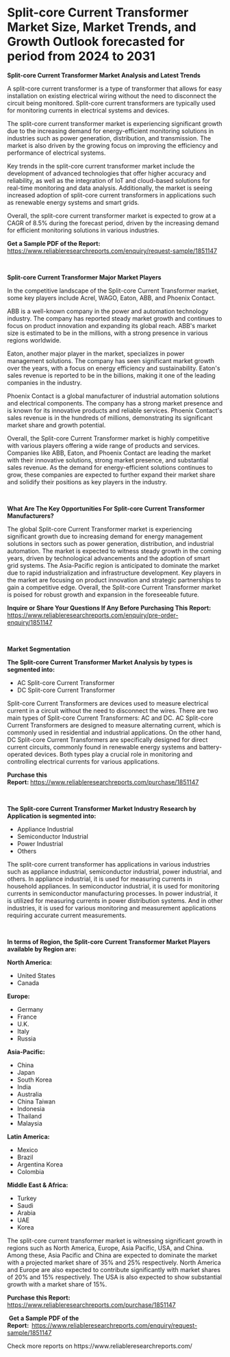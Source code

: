 <p><h1>Split-core Current Transformer Market Size, Market Trends, and Growth Outlook forecasted for period from 2024 to 2031</h1></p><p><strong>Split-core Current Transformer Market Analysis and Latest Trends</strong></p>
<p><p>A split-core current transformer is a type of transformer that allows for easy installation on existing electrical wiring without the need to disconnect the circuit being monitored. Split-core current transformers are typically used for monitoring currents in electrical systems and devices.</p><p>The split-core current transformer market is experiencing significant growth due to the increasing demand for energy-efficient monitoring solutions in industries such as power generation, distribution, and transmission. The market is also driven by the growing focus on improving the efficiency and performance of electrical systems.</p><p>Key trends in the split-core current transformer market include the development of advanced technologies that offer higher accuracy and reliability, as well as the integration of IoT and cloud-based solutions for real-time monitoring and data analysis. Additionally, the market is seeing increased adoption of split-core current transformers in applications such as renewable energy systems and smart grids.</p><p>Overall, the split-core current transformer market is expected to grow at a CAGR of 8.5% during the forecast period, driven by the increasing demand for efficient monitoring solutions in various industries.</p></p>
<p><strong>Get a Sample PDF of the Report:&nbsp;</strong> <a href="https://www.reliableresearchreports.com/enquiry/request-sample/1851147">https://www.reliableresearchreports.com/enquiry/request-sample/1851147</a></p>
<p>&nbsp;</p>
<p><strong>Split-core Current Transformer Major Market Players</strong></p>
<p><p>In the competitive landscape of the Split-core Current Transformer market, some key players include Acrel, WAGO, Eaton, ABB, and Phoenix Contact.</p><p>ABB is a well-known company in the power and automation technology industry. The company has reported steady market growth and continues to focus on product innovation and expanding its global reach. ABB's market size is estimated to be in the millions, with a strong presence in various regions worldwide.</p><p>Eaton, another major player in the market, specializes in power management solutions. The company has seen significant market growth over the years, with a focus on energy efficiency and sustainability. Eaton's sales revenue is reported to be in the billions, making it one of the leading companies in the industry.</p><p>Phoenix Contact is a global manufacturer of industrial automation solutions and electrical components. The company has a strong market presence and is known for its innovative products and reliable services. Phoenix Contact's sales revenue is in the hundreds of millions, demonstrating its significant market share and growth potential.</p><p>Overall, the Split-core Current Transformer market is highly competitive with various players offering a wide range of products and services. Companies like ABB, Eaton, and Phoenix Contact are leading the market with their innovative solutions, strong market presence, and substantial sales revenue. As the demand for energy-efficient solutions continues to grow, these companies are expected to further expand their market share and solidify their positions as key players in the industry.</p></p>
<p>&nbsp;</p>
<p><strong>What Are The Key Opportunities For Split-core Current Transformer Manufacturers?</strong></p>
<p><p>The global Split-core Current Transformer market is experiencing significant growth due to increasing demand for energy management solutions in sectors such as power generation, distribution, and industrial automation. The market is expected to witness steady growth in the coming years, driven by technological advancements and the adoption of smart grid systems. The Asia-Pacific region is anticipated to dominate the market due to rapid industrialization and infrastructure development. Key players in the market are focusing on product innovation and strategic partnerships to gain a competitive edge. Overall, the Split-core Current Transformer market is poised for robust growth and expansion in the foreseeable future.</p></p>
<p><strong>Inquire or Share Your Questions If Any Before Purchasing This Report:</strong> <a href="https://www.reliableresearchreports.com/enquiry/pre-order-enquiry/1851147">https://www.reliableresearchreports.com/enquiry/pre-order-enquiry/1851147</a></p>
<p>&nbsp;</p>
<p><strong>Market Segmentation</strong></p>
<p><strong>The Split-core Current Transformer Market Analysis by types is segmented into:</strong></p>
<p><ul><li>AC Split-core Current Transformer</li><li>DC Split-core Current Transformer</li></ul></p>
<p><p>Split-core Current Transformers are devices used to measure electrical current in a circuit without the need to disconnect the wires. There are two main types of Split-core Current Transformers: AC and DC. AC Split-core Current Transformers are designed to measure alternating current, which is commonly used in residential and industrial applications. On the other hand, DC Split-core Current Transformers are specifically designed for direct current circuits, commonly found in renewable energy systems and battery-operated devices. Both types play a crucial role in monitoring and controlling electrical currents for various applications.</p></p>
<p><strong>Purchase this Report:&nbsp;</strong><a href="https://www.reliableresearchreports.com/purchase/1851147">https://www.reliableresearchreports.com/purchase/1851147</a></p>
<p>&nbsp;</p>
<p><strong>The Split-core Current Transformer Market Industry Research by Application is segmented into:</strong></p>
<p><ul><li>Appliance Industrial</li><li>Semiconductor Industrial</li><li>Power Industrial</li><li>Others</li></ul></p>
<p><p>The split-core current transformer has applications in various industries such as appliance industrial, semiconductor industrial, power industrial, and others. In appliance industrial, it is used for measuring currents in household appliances. In semiconductor industrial, it is used for monitoring currents in semiconductor manufacturing processes. In power industrial, it is utilized for measuring currents in power distribution systems. And in other industries, it is used for various monitoring and measurement applications requiring accurate current measurements.</p></p>
<p>&nbsp;</p>
<p><strong>In terms of Region, the Split-core Current Transformer Market Players available by Region are:</strong></p>
<p>
    <p> <strong> North America: </strong>
        <ul>
            <li>United States</li>
            <li>Canada</li>
        </ul>
        </p> 
    <p> <strong> Europe: </strong>
        <ul>
            <li>Germany</li>
            <li>France</li>
            <li>U.K.</li>
            <li>Italy</li>
            <li>Russia</li>
        </ul>
        </p> 
    <p> <strong> Asia-Pacific: </strong>
        <ul>
            <li>China</li>
            <li>Japan</li>
            <li>South Korea</li>
            <li>India</li>
            <li>Australia</li>
            <li>China Taiwan</li>
            <li>Indonesia</li>
            <li>Thailand</li>
            <li>Malaysia</li>
        </ul>
        </p> 
    <p> <strong> Latin America: </strong>
        <ul>
            <li>Mexico</li>
            <li>Brazil</li>
            <li>Argentina Korea</li>
            <li>Colombia</li>
        </ul>
        </p> 
    <p> <strong> Middle East & Africa: </strong>
        <ul>
            <li>Turkey</li>
            <li>Saudi</li>
            <li>Arabia</li>
            <li>UAE</li>
            <li>Korea</li>
        </ul>
    </p>
    </p>
<p><p>The split-core current transformer market is witnessing significant growth in regions such as North America, Europe, Asia Pacific, USA, and China. Among these, Asia Pacific and China are expected to dominate the market with a projected market share of 35% and 25% respectively. North America and Europe are also expected to contribute significantly with market shares of 20% and 15% respectively. The USA is also expected to show substantial growth with a market share of 15%.</p></p>
<p><strong>Purchase this Report: </strong><a href="https://www.reliableresearchreports.com/purchase/1851147">https://www.reliableresearchreports.com/purchase/1851147</a></p>
<p>&nbsp;<strong>Get a Sample PDF of the Report:&nbsp;&nbsp;</strong><a href="https://www.reliableresearchreports.com/enquiry/request-sample/1851147">https://www.reliableresearchreports.com/enquiry/request-sample/1851147</a></p>
<p><strong></strong></p>
<p>Check more reports on https://www.reliableresearchreports.com/</p>